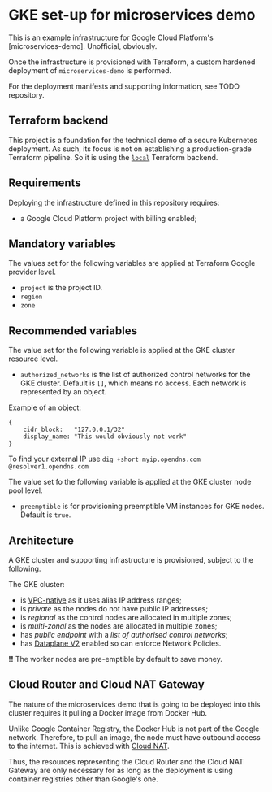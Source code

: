 # GKE set-up for microservices demo

This is an example infrastructure for Google Cloud Platform's [microservices-demo]. Unofficial, obviously.

Once the infrastructure is provisioned with Terraform, a custom hardened deployment of `microservices-demo` is performed.

For the deployment manifests and supporting information, see TODO repository.

## Terraform backend

This project is a foundation for the technical demo of a secure Kubernetes deployment.
As such, its focus is not on establishing a production-grade Terraform pipeline.
So it is using the [`local`](https://www.terraform.io/docs/language/settings/backends/local.html) Terraform backend.

## Requirements

Deploying the infrastructure defined in this repository requires:

* a Google Cloud Platform project with billing enabled;

## Mandatory variables

The values set for the following variables are applied at Terraform Google provider level.

* `project` is the project ID.
* `region`
* `zone`

## Recommended variables

The value set for the following variable is applied at the GKE cluster resource level.

* `authorized_networks` is the list of authorized control networks for the GKE cluster. Default is `[]`, which means no access. Each network is represented by an object.

Example of an object:

```hcl
{
	cidr_block:   "127.0.0.1/32"
	display_name: "This would obviously not work"
}
```

To find your external IP use `dig +short myip.opendns.com @resolver1.opendns.com`

The value set fo the following variable is applied at the GKE cluster node pool level.

* `preemptible` is for provisioning preemptible VM instances for GKE nodes. Default is `true`.

## Architecture

A GKE cluster and supporting infrastructure is provisioned, subject to the following.

The GKE cluster:

* is [VPC-native](https://cloud.google.com/kubernetes-engine/docs/concepts/alias-ips) as it uses alias IP address ranges;
* is _private_ as the nodes do not have public IP addresses;
* is _regional_ as the control nodes are allocated in multiple zones;
* is _multi-zonal_ as the nodes are allocated in multiple zones;
* has _public endpoint_ with a _list of authorised control networks_;
* has [Dataplane V2](https://cloud.google.com/blog/products/containers-kubernetes/bringing-ebpf-and-cilium-to-google-kubernetes-engine) enabled so can enforce Network Policies.

**!!** The worker nodes are pre-emptible by default to save money.

## Cloud Router and Cloud NAT Gateway

The nature of the microservices demo that is going to be deployed into this cluster requires it pulling a Docker image from Docker Hub. 

Unlike Google Container Registry, the Docker Hub is not part of the Google network. Therefore, to pull an image, the node must have outbound access to the internet. This is achieved with [Cloud NAT](https://cloud.google.com/nat/docs/overview).

Thus, the resources representing the Cloud Router and the Cloud NAT Gateway are only necessary for as long as the deployment is using container registries other than Google's one.
